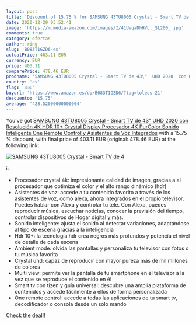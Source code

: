 ```yaml
---
layout: post
title: 'Discount of 15.75 % for SAMSUNG 43TU8005 Crystal - Smart TV de 4'
date: 2020-12-29 03:52:41
image: 'https://m.media-amazon.com/images/I/41UvqaDhHVL._SL200_.jpg'
comments: true
category: ofertas
author: ring
slug: 'B083T1GZD6-es'
actualPrice: 403.11 EUR
currency: EUR
price: 403.11
comparePrice: 478.46 EUR
prodname: 'SAMSUNG 43TU8005 Crystal - Smart TV de 43\"  UHD 2020  con Resolución 4K  HDR 10+  Crystal Display  Procesador 4K  PurColor  Sonido Inteligente  One Remote Control y Asistentes de Voz Integrados'
country: 'es'
flag: '🇪🇸'
buyurl: 'https://www.amazon.es/dp/B083T1GZD6/?tag=tolees-21'
descuento: '15.75'
average: '428.52000000000004'
---
```


You've got [SAMSUNG 43TU8005 Crystal - Smart TV de 43\"  UHD 2020  con Resolución 4K  HDR 10+  Crystal Display  Procesador 4K  PurColor  Sonido Inteligente  One Remote Control y Asistentes de Voz Integrados](https://www.amazon.es/dp/B083T1GZD6/?tag=tolees-21) with a  15.75 % discount, with final price of 403.11 EUR (original: 478.46 EUR) at the following link:

[![SAMSUNG 43TU8005 Crystal - Smart TV de 4](https://m.media-amazon.com/images/I/41UvqaDhHVL._SL200_.jpg)](https://www.amazon.es/dp/B083T1GZD6/?tag=tolees-21)

ℹ️:

- Procesador crystal 4k: impresionante calidad de imagen, gracias a al procesador que optimiza el color y el alto rango dinámico (hdr)
- Asistentes de voz: accede a tu contenido favorito a través de los asistentes de voz, como alexa, ahora integrados en el propio televisor. Puedes hablar con Alexa y controlar tu tele. Con Alexa, puedes reproducir música, escuchar noticias, conocer la previsión del tiempo, controlar dispositivos de Hogar digital y más.
- Sonido inteligente: ajusta el sonido al detectar variaciones, adaptándose al tipo de escena gracias a la inteligencia
- Hdr 10+: la tecnología hdr crea negros más profundos y potencía el nivel de detalle de cada escena
- Ambient mode: olvida las pantallas y personaliza tu televisor con fotos o tu música favorita
- Crystal uhd: capaz de reproducir con mayor pureza más de mil millones de colores
- Multi view: permite ver la pantalla de tu smartphone en el televisor a la vez que se reproduce el contenido en él
- Smart tv con tizen y guía universal: descubre una amplia plataforma de contenidos y accede fácilmente a ellos de forma personalizada
- One remote control: accede a todas las aplicaciones de tu smart tv, decodificador o consola desde un solo mando

[Check the deal!!](https://www.amazon.es/dp/B083T1GZD6/?tag=tolees-21)
